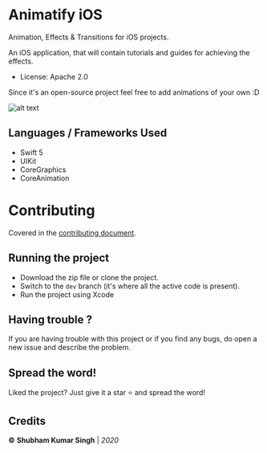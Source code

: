 # Animatify iOS
Animation, Effects & Transitions for iOS projects.

An iOS application, that will contain tutorials and guides for achieving the effects.
- License: Apache 2.0

Since it's an open-source project feel free to add animations of your own :D

![alt text](https://github.com/Shubham0812/Animatify-ios/blob/master/Animatify/Screenshots/1.png)

## Languages / Frameworks Used
- Swift 5
- UIKit
- CoreGraphics
- CoreAnimation

# Contributing
Covered in the [contributing document](CONTRIBUTING.md).

## Running the project
* Download the zip file or clone the project.
* Switch to the `dev` branch (it's where all the active code is present).
* Run the project using Xcode

## Having trouble ?
If you are having trouble with this project or if you find any bugs, do open a new issue and describe the problem.

## Spread the word!
Liked the project? Just give it a star ⭐️ and spread the word!

## Credits
**©** **Shubham Kumar Singh** | *2020*


